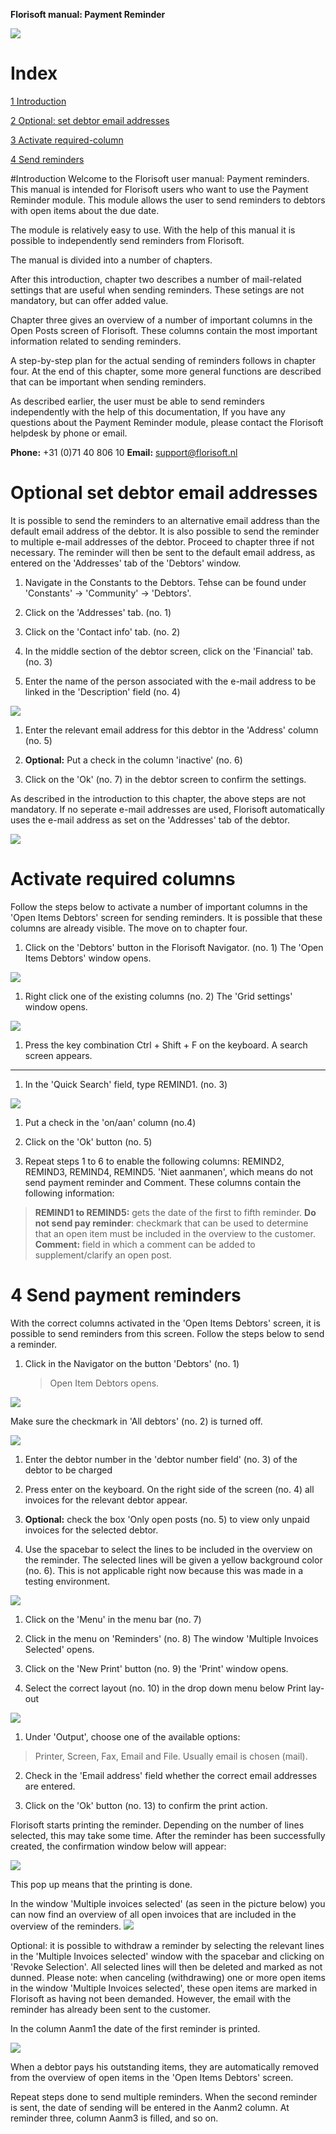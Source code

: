 **Florisoft manual: Payment Reminder**


<img src="../../fslogo.png"/>

# 

# Index
[1 Introduction](#Introduction)

[2 Optional: set debtor email addresses](#optional-set-debtor-addresses)

[3 Activate required-column](#activate-required-columns)

[4 Send reminders](#send-reminders)

#Introduction
Welcome to the Florisoft user manual: Payment reminders. This manual is intended for Florisoft users who want to use the Payment Reminder module. This module allows the user to send reminders to debtors with open items about the due date.

The module is relatively easy to use. With the help of this manual it is possible to independently send reminders from Florisoft. 

The manual is divided into a number of chapters.

After this introduction, chapter two describes a number of mail-related settings that are useful when sending reminders. These setings are not mandatory, but can offer added value. 

Chapter three gives an overview of a number of important columns in the Open Posts screen of Florisoft. These columns contain the most important information related to sending reminders.

A step-by-step plan for the actual sending of reminders follows in chapter four. At the end of this chapter, some more general functions are described that can be important when sending reminders. 

As described earlier, the user must be able to send reminders independently with the help of this documentation, If you have any questions about the Payment Reminder module, please contact the Florisoft helpdesk by phone or email.

**Phone:** +31 (0)71 40 806 10
**Email:** support@florisoft.nl


# Optional set debtor email addresses

It is possible to send the reminders to an alternative email address than the default email address of the debtor. It is also possible to send the reminder to multiple e-mail addresses of the debtor. Proceed to chapter three if not necessary. The reminder will then be sent to the default email address, as entered on the 'Addresses' tab of the 'Debtors' window.

1. Navigate in the Constants to the Debtors. Tehse can be found under 'Constants' -> 'Community' -> 'Debtors'.

2. Click on the 'Addresses' tab. (no. 1)

3. Click on the 'Contact info' tab. (no. 2)

4. In the middle section of the debtor screen, click on the 'Financial' tab. (no. 3)

5. Enter the name of the person associated with the e-mail address to be linked in the 'Description' field (no. 4)


<img src=".manual eng/.media/pic1.png" />



1. Enter the relevant email address for this debtor in the 'Address' column (no. 5)

2. **Optional:** Put a check in the column 'inactive' (no. 6)

3. Click on the 'Ok' (no. 7) in the debtor screen to confirm the settings.

As described in the introduction to this chapter, the above steps are not mandatory. If no seperate e-mail addresses are used, Florisoft automatically uses the e-mail address as set on the 'Addresses' tab of the debtor.

<img src=".manual eng/.media/pic2.png" />

# Activate required columns

Follow the steps below to activate a number of important columns in the 'Open Items Debtors' screen for sending reminders. It is possible that these columns are already visible. The move on to chapter four.

1. Click on the 'Debtors' button in the Florisoft Navigator. (no. 1) The 'Open Items Debtors' window opens.

<img src=".manual eng/.media/pic3.png" />

1. Right click one of the existing columns (no. 2) The 'Grid settings' window opens.

<img src=".manual eng/.media/pic4.png" />

1. Press the key combination Ctrl + Shift + F on the keyboard. A search screen appears. 
-----


1. In the 'Quick Search' field, type REMIND1. (no. 3)

<img src=".manual eng/.media/pic5.png" />

1. Put a check in the 'on/aan' column (no.4)

2. Click on the 'Ok' button (no. 5)

3. Repeat steps 1 to 6 to enable the following columns: REMIND2, REMIND3, REMIND4, REMIND5. 'Niet aanmanen', which means do not send payment reminder and Comment. These columns contain the following information:

> **REMIND1 to REMIND5:** gets the date of the first to fifth reminder.
> **Do not send pay reminder**: checkmark that can be used to determine that an open item must be included in the overview to the customer.
> **Comment:** field in which a comment can be added to supplement/clarify an open post.

# 4 Send payment reminders

With the correct columns activated in the 'Open Items Debtors' screen, it is possible to send reminders from this screen. Follow the steps below to send a reminder. 

1. Click in the Navigator on the button 'Debtors' (no. 1)
    > Open Item Debtors opens.

<img src=".manual eng/.media/pic6.png" />

Make sure the checkmark in 'All debtors' (no. 2) is turned off.

<img src=".manual eng/.media/pic7.png" />

1. Enter the debtor number in the 'debtor number field' (no. 3) of the debtor to be charged

2. Press enter on the keyboard. On the right side of the screen (no. 4) all invoices for the relevant debtor appear.

3. **Optional:** check the box 'Only open posts (no. 5) to view only unpaid invoices for the selected debtor. 


1. Use the spacebar to select the lines to be included in the overview on the reminder. The selected lines will be given a yellow background color (no. 6). This is not applicable right now because this was made in a testing environment.

<img src=".manual eng/.media/pic8.png" />

1. Click on the 'Menu' in the menu bar (no. 7)

2. Click in the menu on 'Reminders' (no. 8) The window 'Multiple Invoices Selected' opens.

3. Click on the 'New Print' button (no. 9) the 'Print' window opens.

4. Select the correct layout (no. 10) in the drop down menu below
    Print lay-out


<img src=".manual eng/.media/pic9.png" />

1. Under 'Output', choose one of the available options:
> Printer, Screen, Fax, Email and File. Usually email is chosen (mail). 

2. Check in the 'Email address' field whether the correct email addresses are entered.

3. Click on the 'Ok' button (no. 13) to confirm the print action.

Florisoft starts printing the reminder. Depending on the number of lines selected, this may take some time. After the reminder has been successfully created, the confirmation window below will appear:

<img src=".manual eng/.media/pic10.png" />

This pop up means that the printing is done.


In the window 'Multiple invoices selected' (as seen in the picture below) you can now find an overview of all open invoices that are included in the overview of the reminders.
<img src=".manual eng/.media/pic11.png" />

Optional: it is possible to withdraw a reminder by selecting the relevant lines in the 'Multiple Invoices selected' window with the spacebar and clicking on 'Revoke Selection'. All selected lines will then be deleted and marked as not dunned.
Please note: when canceling (withdrawing) one or more open items in the window 'Multiple Invoices selected', these open items are marked in Florisoft as having not been demanded. However, the email with the reminder has already been sent to the customer.

In the column Aanm1 the date of the first reminder is printed.

<img src=".manual eng/.media/pic12.png" />

When a debtor pays his outstanding items, they are automatically removed from the overview of open items in the 'Open Items Debtors' screen.

Repeat steps done to send multiple reminders. When the second reminder is sent, the date of sending will be entered in the Aanm2 column. At reminder three, column Aanm3 is filled, and so on.